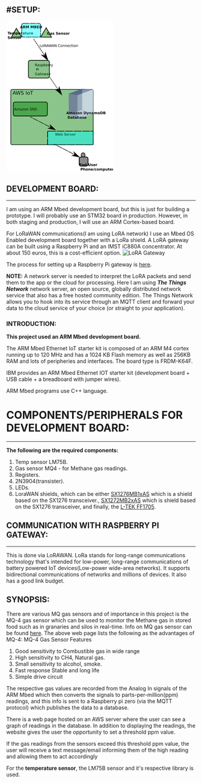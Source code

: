 #SETUP:
---
![Network Setup](./images/sensor_microcontroller_network.png)


## DEVELOPMENT BOARD:
---

I am using an ARM Mbed development board, but this is just for building a prototype. I will probably use an STM32 board in production. However, in both staging and production, I will use an ARM Cortex-based board.

For LoRaWAN communications(I am using LoRA network) I use an Mbed OS Enabled development board together with a LoRa shield.
A LoRA gateway can be built using a Raspberry Pi and an IMST iC880A concentrator. At about 150 euros, this is a cost-efficient option.
![LoRA Gateway](.images/lora5.jpg)

The process for setting up a Raspberry Pi gateway is [here](https://github.com/ttn-zh/ic880a-gateway/wiki).

__NOTE:__ A network server is needed to interpret the LoRA packets and send them to the app or the cloud for processing. Here I am using ___The Things Network___ network server, an open source, globally distributed network service that also has a free hosted community edition.
The Things Network allows you to hook into its service through an MQTT client and forward your data to the cloud service of your choice (or straight to your application).

### __INTRODUCTION:__

__This project used an ARM Mbed development board.__

The ARM Mbed Ethernet IoT starter kit is composed of an ARM M4 cortex running up to 120 MHz and has a 1024 KB Flash memory as well as 256KB RAM and lots of peripheries and interfaces.
The board type is FRDM-K64F.

IBM provides an ARM Mbed Ethernet IOT starter kit (development board + USB cable + a breadboard with jumper wires).

ARM Mbed programs use C++ language.

# COMPONENTS/PERIPHERALS FOR DEVELOPMENT BOARD:
---

__The following are the required components:__


1. Temp sensor LM75B.
2. Gas sensor MQ4 - for Methane gas readings.
3. Registers.
4. 2N3904(transister).
5. LEDs. 
6. LoraWAN shields, which can be either [SX1276MB1xAS](https://developer.mbed.org/components/SX1276MB1xAS/) which is a shield based on the SX1276 transceiver., [SX1272MB2xAS](https://developer.mbed.org/components/SX1272MB2xAS/) which is shield based on the SX1276 transceiver, and finally, the [L-TEK FF1705](https://developer.mbed.org/components/L-TEK-FF1705/).

## COMMUNICATION WITH RASPBERRY PI GATEWAY:
---
This is done via LoRAWAN.
LoRa stands for long-range communications technology that's intended for low-power, long-range communications of battery powered IoT devices(Low-power wide-area networks). It supports bidirectional communications of networks and millions of devices.
It also has a good link budget.


__SYNOPSIS:__
---

There are various MQ gas sensors and of importance in this project is the MQ-4 gas sensor which can be used to monitor the Methane gas in stored food such as in granaries and silos in real-time. 
Info on MQ gas sensor can be found [here](https://components101.com/sensors/mq-4-methane-gas-sensor-pinout-datasheet).
The above web page lists the following as the advantages of MQ-4:
MQ-4 Gas Sensor Features

1.    Good sensitivity to Combustible gas in wide range
2.    High sensitivity to CH4, Natural gas.
3.    Small sensitivity to alcohol, smoke.
4.    Fast response Stable and long life
5.    Simple drive circuit


The respective gas values are recorded from the Analog In signals of the ARM Mbed which then converts the signals to parts-per-million(ppm) readings, and this info is sent to a Raspberry pi zero (via the MQTT protocol) which publishes the data to a database. 

There is a web page hosted on an AWS server where the user can see a graph of readings in the database. In addition to displaying the readings, the website gives the user the opportunity to set a threshold ppm value.

If the gas readings from the sensors exceed this threshold ppm value, the user will receive a text message/email informing them of the high reading and allowing them to act accordingly

For the __temperature sensor__, the LM75B sensor and it's respective library is used.


